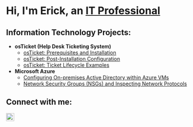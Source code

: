 ## <h1>Hi, I'm Erick, an <a href="https://linkedin.com/in/erick-matthews-170960320">IT Professional</a></h1>

<h2> Information Technology Projects:</h2>

- <b>osTicket (Help Desk Ticketing System)</b>
  - [osTicket: Prerequisites and Installation](https://github.com/Erick156/osticket-prereqs)
  - [osTicket: Post-Installation Configuration](https://github.com/Erick156/post-install-config)
  - [osTicket: Ticket Lifecycle Examples](https://github.com/Erick156/ticket-lifecycle)
- <b>Microsoft Azure</b>
  - [Configuring On-premises Active Directory within Azure VMs](https://github.com/Erick156/configure-ad)
  - [Network Security Groups (NSGs) and Inspecting Network Protocols](https://github.com/Erick156/azure-network-protocols)

<h2>Connect with me:</h2>


[<img align="left" alt="Josh | LinkedIn" width="22px" src="https://cdn.jsdelivr.net/npm/simple-icons@v3/icons/linkedin.svg" />][linkedin]


[linkedin]: https://www.linkedin.com/in/erick-matthews-170960320/


